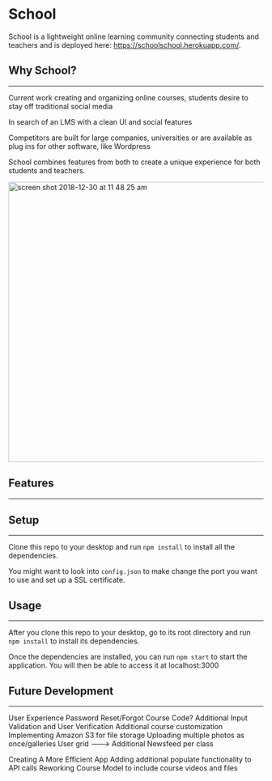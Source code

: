 # School

School is a lightweight online learning community connecting students and teachers and is deployed here: https://schoolschool.herokuapp.com/.

## Why School?
---
Current work creating and organizing online courses, students desire to stay off traditional social media

In search of an LMS with a clean UI and social features

Competitors are built for large companies, universities or are available as plug ins for other software, like Wordpress

School combines features from both to create a unique experience for both students and teachers.

<img width="554" alt="screen shot 2018-12-30 at 11 48 25 am" src="https://user-images.githubusercontent.com/35474050/50549800-e3b49a80-0c28-11e9-9f8f-2ff88f5a7f54.png">

## Features
---

## Setup
---
Clone this repo to your desktop and run `npm install` to install all the dependencies.

You might want to look into `config.json` to make change the port you want to use and set up a SSL certificate.

## Usage
---
After you clone this repo to your desktop, go to its root directory and run `npm install` to install its dependencies.

Once the dependencies are installed, you can run  `npm start` to start the application. You will then be able to access it at localhost:3000


## Future Development
---
User Experience
Password Reset/Forgot Course Code?
Additional Input Validation and User Verification
Additional course customization
Implementing Amazon S3 for file storage
Uploading multiple photos as once/galleries
User grid ---> Additional Newsfeed per class

Creating A More Efficient App
Adding additional populate functionality to API calls
Reworking Course Model to include course videos and files
